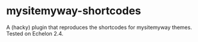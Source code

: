 # mysitemyway-shortcodes
A (hacky) plugin that reproduces the shortcodes for mysitemyway themes. Tested on Echelon 2.4. 
